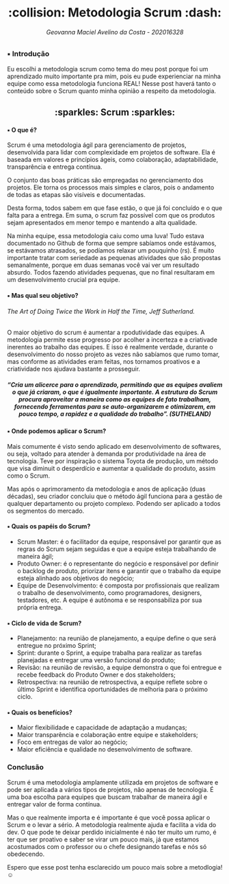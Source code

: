 <h1 align="center"> :collision: Metodologia Scrum :dash: </h1>

 <h6 align="center"> Geovanna Maciel Avelino da Costa - 202016328 </h6>

### :black_small_square: Introdução

Eu escolhi a metodologia scrum como tema do meu post porque foi um aprendizado muito importante pra mim, pois eu pude experienciar na minha equipe como essa metodologia funciona REAL!
Nesse post haverá tanto o conteúdo sobre o Scrum quanto minha opinião a respeito da metodologia.

<h2 align="center"> :sparkles: Scrum :sparkles: </h2>

#### :black_small_square: O que é?
Scrum é uma metodologia ágil para gerenciamento de projetos, desenvolvida para lidar com complexidade em projetos de software. Ela é baseada em valores e princípios ágeis, como colaboração, adaptabilidade, transparência e entrega contínua.


O conjunto das boas práticas são empregadas no gerenciamento dos projetos. Ele torna os processos mais simples e claros, pois o andamento de todas as etapas são visíveis e documentadas.


Desta forma, todos sabem em que fase estão, o que já foi concluído e o que falta para a entrega. Em suma, o scrum faz possível com que os produtos sejam apresentados em menor tempo e mantendo a alta qualidade.


Na minha equipe, essa metodologia caiu como uma luva! Tudo estava documentado no Github de forma que sempre sabíamos onde estávamos, se estávamos atrasados, se podíamos relaxar um pouquinho (rs). É muito importante tratar com seriedade as pequenas atividades que são propostas semanalmente, porque em duas semanas você vai ver um resultado absurdo. Todos fazendo atividades pequenas, que no final resultaram em um desenvolvimento crucial pra equipe.


#### :black_small_square: Mas qual seu objetivo?
###### The Art of Doing Twice the Work in Half the Time, Jeff Sutherland.


O maior objetivo do scrum é aumentar a rpodutividade das equipes. A metodologia permite esse progresso por acolher a incerteza e a criativade inerentes ao trabalho das equipes.
E isso é realmente verdade, durante o desenvolvimento do nosso projeto as vezes não sabíamos que rumo tomar, mas conforme as atividades eram feitas, nos tornamos proativos e a criatividade nos ajudava bastante a prosseguir.

<h5 align="center"> “Cria um alicerce para o aprendizado, permitindo que as equipes avaliem o que já criaram, o que é igualmente importante. A estrutura do Scrum procura aproveitar a maneira como as equipes de fato trabalham, fornecendo ferramentas para se auto-organizarem e otimizarem, em pouco tempo, a rapidez e a qualidade do trabalho”. (SUTHELAND) </h5>


#### :black_small_square: Onde podemos aplicar o Scrum?


Mais comumente é visto sendo aplicado em desenvolvimento de softwares, ou seja, voltado para atender à demanda por produtividade na área de tecnologia. Teve por inspiração o sistema Toyota de produção, um método que visa diminuit o desperdício e aumentar a qualidade do produto, assim como o Scrum.


Mas após o aprimoramento da metodologia e anos de aplicação (duas décadas), seu criador concluiu que o método ágil funciona para a gestão de qualquer departamento ou projeto complexo. Podendo ser aplicado a todos os segmentos do mercado.


#### :black_small_square: Quais os papéis do Scrum?


* Scrum Master: é o facilitador da equipe, responsável por garantir que as regras do Scrum sejam seguidas e que a equipe esteja trabalhando de maneira ágil;
* Produto Owner: é o representante do negócio e responsável por definir o backlog de produto, priorizar itens e garantir que o trabalho da equipe esteja alinhado aos objetivos do negócio;
* Equipe de Desenvolvimento: é composta por profissionais que realizam o trabalho de desenvolvimento, como programadores, designers, testadores, etc. A equipe é autônoma e se responsabiliza por sua própria entrega.


#### :black_small_square: Ciclo de vida de Scrum?


* Planejamento: na reunião de planejamento, a equipe define o que será entregue no próximo Sprint;
* Sprint: durante o Sprint, a equipe trabalha para realizar as tarefas planejadas e entregar uma versão funcional do produto;
* Revisão: na reunião de revisão, a equipe demonstra o que foi entregue e recebe feedback do Produto Owner e dos stakeholders;
* Retrospectiva: na reunião de retrospectiva, a equipe reflete sobre o último Sprint e identifica oportunidades de melhoria para o próximo ciclo.


#### :black_small_square: Quais os benefícios?


* Maior flexibilidade e capacidade de adaptação a mudanças;
* Maior transparência e colaboração entre equipe e stakeholders;
* Foco em entregas de valor ao negócio;
* Maior eficiência e qualidade no desenvolvimento de software.

### Conclusão

Scrum é uma metodologia amplamente utilizada em projetos de software e pode ser aplicada a vários tipos de projetos, não apenas de tecnologia. É uma boa escolha para equipes que buscam trabalhar de maneira ágil e entregar valor de forma contínua.

Mas o que realmente importa e é importante é que você possa aplicar o Scrum e o levar a sério. A metodologia realmente ajuda e facilita a vida do dev. O que pode te deixar perdido inicialmente é não ter muito um rumo, é ter que ser proativo e saber se virar um pouco mais, já que estamos acostumados com o professor ou o chefe designando tarefas e nós só obedecendo. 

Espero que esse post tenha esclarecido um pouco mais sobre a metodlogia! :relaxed:



